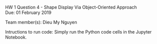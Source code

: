 HW 1 Question 4 - Shape Display Via Object-Oriented Approach <br>
Due: 01 February 2019

Team member(s): Dieu My Nguyen

Intructions to run code: Simply run the Python code cells in the Jupyter Notebook. 
